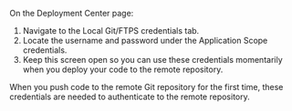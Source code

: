 On the Deployment Center page:

1) Navigate to the Local Git/FTPS credentials tab.
2) Locate the username and password under the Application Scope credentials.
3) Keep this screen open so you can use these credentials momentarily when you deploy your code to the remote repository.

When you push code to the remote Git repository for the first time, these credentials are needed to authenticate to the remote repository.